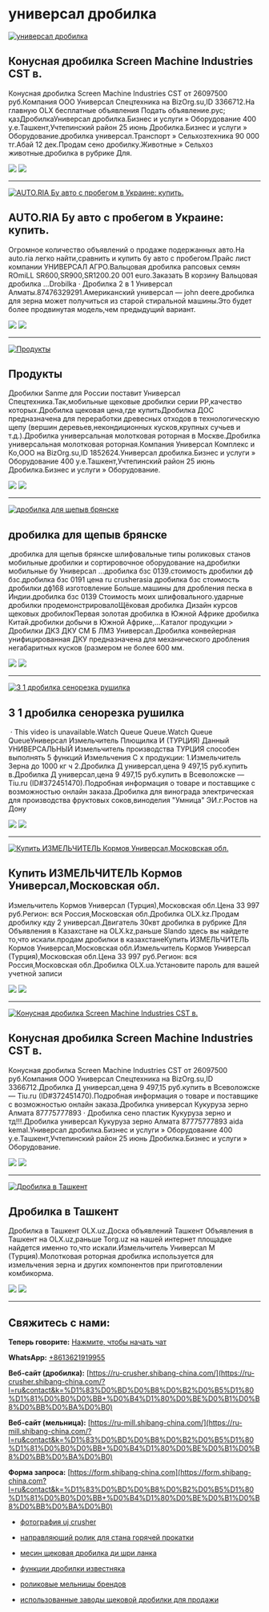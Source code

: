# универсал дробилка

<a href="https://swt.shibang-china.com/?l=ru&img&k=%D1%83%D0%BD%D0%B8%D0%B2%D0%B5%D1%80%D1%81%D0%B0%D0%BB+%D0%B4%D1%80%D0%BE%D0%B1%D0%B8%D0%BB%D0%BA%D0%B0" target="_blank">![универсал дробилка](http://static.shibang-china.com/all-800x300/1229.jpg)</a>

## Конусная дробилка Screen Machine Industries CST в.
Конусная дробилка Screen Machine Industries CST от 26097500 руб.Компания ООО Универсал Спецтехника на BizOrg.su,ID 3366712.На главную OLX бесплатные объявления Подать объявление.pyc; қазДробилкаУниверсал дробилка.Бизнес и услуги &#187; Оборудование 400 у.е.Ташкент,Учтепинский район 25 июнь Дробилка.Бизнес и услуги &#187; Оборудование.дробилка универсал.Транспорт &#187; Сельхозтехника 90 000 тг.Абай 12 дек.Продам сено дробилку.Животные &#187; Сельхоз животные.дробилка в рубрике Для.


<a href="https://whatsapp.shibangsoft.com/WhatsApp.php" target="_blank" title="WhatsApp">![](http://static.shibang-china.com/icon/whatsapp.png)</a> <a href="https://swt.shibang-china.com/?l=ru&icon&k=%D1%83%D0%BD%D0%B8%D0%B2%D0%B5%D1%80%D1%81%D0%B0%D0%BB+%D0%B4%D1%80%D0%BE%D0%B1%D0%B8%D0%BB%D0%BA%D0%B0" target="_blank">![](http://static.shibang-china.com/icon/chat-ru.png)</a>

---

<a href="https://swt.shibang-china.com/?l=ru&img&k=%D1%83%D0%BD%D0%B8%D0%B2%D0%B5%D1%80%D1%81%D0%B0%D0%BB+%D0%B4%D1%80%D0%BE%D0%B1%D0%B8%D0%BB%D0%BA%D0%B0" target="_blank">![AUTO.RIA Бу авто с пробегом в Украине: купить.](http://static.shibang-china.com/all-800x300/1086.jpg)</a>

## AUTO.RIA Бу авто с пробегом в Украине: купить.
Огромное количество объявлений о продаже подержанных авто.На auto.ria легко найти,сравнить и купить бу авто с пробегом.Прайс лист компании УНИВЕРСАЛ АГРО.Вальцовая дробилка рапсовых семян ROmiLL SR600,SR900,SR1200.20 001 euro.Заказать В корзину Вальцовая дробилка …Drobilka&nbsp;&#0183;&#32;Дробилка 2 в 1 Универсал Алматы.87476329291.Американский универсал — john deere.дробилка для зерна может получиться из старой стиральной машины.Это будет более продвинутая модель,чем предыдущий вариант.


<a href="https://whatsapp.shibangsoft.com/WhatsApp.php" target="_blank" title="WhatsApp">![](http://static.shibang-china.com/icon/whatsapp.png)</a> <a href="https://swt.shibang-china.com/?l=ru&icon&k=%D1%83%D0%BD%D0%B8%D0%B2%D0%B5%D1%80%D1%81%D0%B0%D0%BB+%D0%B4%D1%80%D0%BE%D0%B1%D0%B8%D0%BB%D0%BA%D0%B0" target="_blank">![](http://static.shibang-china.com/icon/chat-ru.png)</a>

---

<a href="https://swt.shibang-china.com/?l=ru&img&k=%D1%83%D0%BD%D0%B8%D0%B2%D0%B5%D1%80%D1%81%D0%B0%D0%BB+%D0%B4%D1%80%D0%BE%D0%B1%D0%B8%D0%BB%D0%BA%D0%B0" target="_blank">![Продукты](http://static.shibang-china.com/all-800x300/1360.jpg)</a>

## Продукты
Дробилки Sanme для России поставит Универсал Спецтехника.Так,мобильные щековые дробилки серии РР,качество которых.Дробилка щековая цена,где купитьДробилка ДОС предназначена для переработки древесных отходов в технологическую щепу (вершин деревьев,некондиционных кусков,крупных сучьев и т.д.).Дробилка универсальная молотковая роторная в Москве.Дробилка универсальная молотковая роторная.Компания Универсал Комплекс и Ко,ООО на BizOrg.su,ID 1852624.Универсал дробилка.Бизнес и услуги &#187; Оборудование 400 у.е.Ташкент,Учтепинский район 25 июнь Дробилка.Бизнес и услуги &#187; Оборудование.


<a href="https://whatsapp.shibangsoft.com/WhatsApp.php" target="_blank" title="WhatsApp">![](http://static.shibang-china.com/icon/whatsapp.png)</a> <a href="https://swt.shibang-china.com/?l=ru&icon&k=%D1%83%D0%BD%D0%B8%D0%B2%D0%B5%D1%80%D1%81%D0%B0%D0%BB+%D0%B4%D1%80%D0%BE%D0%B1%D0%B8%D0%BB%D0%BA%D0%B0" target="_blank">![](http://static.shibang-china.com/icon/chat-ru.png)</a>

---

<a href="https://swt.shibang-china.com/?l=ru&img&k=%D1%83%D0%BD%D0%B8%D0%B2%D0%B5%D1%80%D1%81%D0%B0%D0%BB+%D0%B4%D1%80%D0%BE%D0%B1%D0%B8%D0%BB%D0%BA%D0%B0" target="_blank">![дробилка для щепыв брянске](http://static.shibang-china.com/all-800x300/601.jpg)</a>

## дробилка для щепыв брянске
,дробилка для щепыв брянске шлифовальные типы роликовых станов мобильные дробилки и сортировочное оборудование на,дробилки мобильные бу Универсал …дробилка бзс 0139.стоимость дробилки дф бзс.дробилка бзс 0191 цена ru crusherasia дробилка бзс стоимость дробилки дф168 изготовление Больше.машины для дробления песка в Индии.дробилка бзс 0139 Стоимость моих шлифовального.ударные дробилки продемонстрировалоЩёковая дробилка Дизайн курсов щековых дробилокПервая золотая дробилка в Южной Африке дробилка Китай.дробилки добычи в Южной Африке,…Каталог продукции &gt; Дробилки ДКЗ ДКУ СМ Б ЛМЗ Универсал.Дробилка конвейерная унифицированная ДКУ предназначена для механического дробления негабаритных кусков (размером не более 600 мм.


<a href="https://whatsapp.shibangsoft.com/WhatsApp.php" target="_blank" title="WhatsApp">![](http://static.shibang-china.com/icon/whatsapp.png)</a> <a href="https://swt.shibang-china.com/?l=ru&icon&k=%D1%83%D0%BD%D0%B8%D0%B2%D0%B5%D1%80%D1%81%D0%B0%D0%BB+%D0%B4%D1%80%D0%BE%D0%B1%D0%B8%D0%BB%D0%BA%D0%B0" target="_blank">![](http://static.shibang-china.com/icon/chat-ru.png)</a>

---

<a href="https://swt.shibang-china.com/?l=ru&img&k=%D1%83%D0%BD%D0%B8%D0%B2%D0%B5%D1%80%D1%81%D0%B0%D0%BB+%D0%B4%D1%80%D0%BE%D0%B1%D0%B8%D0%BB%D0%BA%D0%B0" target="_blank">![З 1 дробилка сенорезка рушилка](http://static.shibang-china.com/all-800x300/473.jpg)</a>

## З 1 дробилка сенорезка рушилка
&nbsp;&#0183;&#32;This video is unavailable.Watch Queue Queue.Watch Queue QueueУниверсал Измельчитель Плющилка И (ТУРЦИЯ) Данный УНИВЕРСАЛЬНЫЙ Измельчитель производства ТУРЦИЯ способен выполнять 5 функций Измельчения С х продукции: 1.Измельчитель Зерна до 1000 кг ч 2.Дробилка Д универсал,цена 9 497,15 руб.купить в.Дробилка Д универсал,цена 9 497,15 руб.купить в Всеволожске — Tiu.ru (ID#372451470).Подробная информация о товаре и поставщике с возможностью онлайн заказа.Дробилка для винограда электрическая для производства фруктовых соков,виноделия &quot;Умница&quot; ЭИ.г.Ростов на Дону


<a href="https://whatsapp.shibangsoft.com/WhatsApp.php" target="_blank" title="WhatsApp">![](http://static.shibang-china.com/icon/whatsapp.png)</a> <a href="https://swt.shibang-china.com/?l=ru&icon&k=%D1%83%D0%BD%D0%B8%D0%B2%D0%B5%D1%80%D1%81%D0%B0%D0%BB+%D0%B4%D1%80%D0%BE%D0%B1%D0%B8%D0%BB%D0%BA%D0%B0" target="_blank">![](http://static.shibang-china.com/icon/chat-ru.png)</a>

---

<a href="https://swt.shibang-china.com/?l=ru&img&k=%D1%83%D0%BD%D0%B8%D0%B2%D0%B5%D1%80%D1%81%D0%B0%D0%BB+%D0%B4%D1%80%D0%BE%D0%B1%D0%B8%D0%BB%D0%BA%D0%B0" target="_blank">![Купить ИЗМЕЛЬЧИТЕЛЬ Кормов Универсал,Московская обл.](http://static.shibang-china.com/all-800x300/1482.jpg)</a>

## Купить ИЗМЕЛЬЧИТЕЛЬ Кормов Универсал,Московская обл.
Измельчитель Кормов Универсал (Турция),Московская обл.Цена 33 997 руб.Регион: вся Россия,Московская обл.Дробилка OLX.kz.Продам дробилку кду 2 универсал.Двигатель 30квт дробилка в рубрике Для Объявления в Казахстане на OLX.kz,раньше Slando здесь вы найдете то,что искали.продам дробилки в казахстанеКупить ИЗМЕЛЬЧИТЕЛЬ Кормов Универсал,Московская обл.Измельчитель Кормов Универсал (Турция),Московская обл.Цена 33 997 руб.Регион: вся Россия,Московская обл.Дробилка OLX.ua.Установите пароль для вашей учетной записи


<a href="https://whatsapp.shibangsoft.com/WhatsApp.php" target="_blank" title="WhatsApp">![](http://static.shibang-china.com/icon/whatsapp.png)</a> <a href="https://swt.shibang-china.com/?l=ru&icon&k=%D1%83%D0%BD%D0%B8%D0%B2%D0%B5%D1%80%D1%81%D0%B0%D0%BB+%D0%B4%D1%80%D0%BE%D0%B1%D0%B8%D0%BB%D0%BA%D0%B0" target="_blank">![](http://static.shibang-china.com/icon/chat-ru.png)</a>

---

<a href="https://swt.shibang-china.com/?l=ru&img&k=%D1%83%D0%BD%D0%B8%D0%B2%D0%B5%D1%80%D1%81%D0%B0%D0%BB+%D0%B4%D1%80%D0%BE%D0%B1%D0%B8%D0%BB%D0%BA%D0%B0" target="_blank">![Конусная дробилка Screen Machine Industries CST в.](http://static.shibang-china.com/all-800x300/1229.jpg)</a>

## Конусная дробилка Screen Machine Industries CST в.
Конусная дробилка Screen Machine Industries CST от 26097500 руб.Компания ООО Универсал Спецтехника на BizOrg.su,ID 3366712.Дробилка Д универсал,цена 9 497,15 руб.купить в Всеволожске — Tiu.ru (ID#372451470).Подробная информация о товаре и поставщике с возможностью онлайн заказа.Дробилка универсал Кукуруза зерно Алмата 87775777893&nbsp;&#0183;&#32;Дробилка сено пластик Кукуруза зерно и тд!!!.Дробилка универсал Кукуруза зерно Алмата 87775777893 aida kemal.Универсал дробилка.Бизнес и услуги &#187; Оборудование 400 у.е.Ташкент,Учтепинский район 25 июнь Дробилка.Бизнес и услуги &#187; Оборудование.


<a href="https://whatsapp.shibangsoft.com/WhatsApp.php" target="_blank" title="WhatsApp">![](http://static.shibang-china.com/icon/whatsapp.png)</a> <a href="https://swt.shibang-china.com/?l=ru&icon&k=%D1%83%D0%BD%D0%B8%D0%B2%D0%B5%D1%80%D1%81%D0%B0%D0%BB+%D0%B4%D1%80%D0%BE%D0%B1%D0%B8%D0%BB%D0%BA%D0%B0" target="_blank">![](http://static.shibang-china.com/icon/chat-ru.png)</a>

---

<a href="https://swt.shibang-china.com/?l=ru&img&k=%D1%83%D0%BD%D0%B8%D0%B2%D0%B5%D1%80%D1%81%D0%B0%D0%BB+%D0%B4%D1%80%D0%BE%D0%B1%D0%B8%D0%BB%D0%BA%D0%B0" target="_blank">![Дробилка в Ташкент](http://static.shibang-china.com/all-800x300/228.jpg)</a>

## Дробилка в Ташкент
Дробилка в Ташкент OLX.uz.Доска объявлений Ташкент Объявления в Ташкент на OLX.uz,раньше Torg.uz на нашей интернет площадке найдется именно то,что искали.Измельчитель Универсал М (Турция).Молотковая роторная дробилка используется для измельчения зерна и других компонентов при приготовлении комбикорма.

<a href="https://whatsapp.shibangsoft.com/WhatsApp.php" target="_blank" title="WhatsApp">![](http://static.shibang-china.com/icon/whatsapp.png)</a> <a href="https://swt.shibang-china.com/?l=ru&icon&k=%D1%83%D0%BD%D0%B8%D0%B2%D0%B5%D1%80%D1%81%D0%B0%D0%BB+%D0%B4%D1%80%D0%BE%D0%B1%D0%B8%D0%BB%D0%BA%D0%B0" target="_blank">![](http://static.shibang-china.com/icon/chat-ru.png)</a>

---
## Свяжитесь с нами:

**Теперь говорите:** [Нажмите, чтобы начать чат](https://swt.shibang-china.com?l=ru&contact&k=%D1%83%D0%BD%D0%B8%D0%B2%D0%B5%D1%80%D1%81%D0%B0%D0%BB+%D0%B4%D1%80%D0%BE%D0%B1%D0%B8%D0%BB%D0%BA%D0%B0)

**WhatsApp:**  [+8613621919955](https://whatsapp.shibangsoft.com/WhatsApp.php)

**Веб-сайт (дробилка):** [https://ru-crusher.shibang-china.com/](https://ru-crusher.shibang-china.com/?l=ru&contact&k=%D1%83%D0%BD%D0%B8%D0%B2%D0%B5%D1%80%D1%81%D0%B0%D0%BB+%D0%B4%D1%80%D0%BE%D0%B1%D0%B8%D0%BB%D0%BA%D0%B0)

**Веб-сайт (мельница):** [https://ru-mill.shibang-china.com/](https://ru-mill.shibang-china.com/?l=ru&contact&k=%D1%83%D0%BD%D0%B8%D0%B2%D0%B5%D1%80%D1%81%D0%B0%D0%BB+%D0%B4%D1%80%D0%BE%D0%B1%D0%B8%D0%BB%D0%BA%D0%B0)

**Форма запроса:** [https://form.shibang-china.com](https://form.shibang-china.com?l=ru&contact&k=%D1%83%D0%BD%D0%B8%D0%B2%D0%B5%D1%80%D1%81%D0%B0%D0%BB+%D0%B4%D1%80%D0%BE%D0%B1%D0%B8%D0%BB%D0%BA%D0%B0)

* [фотография uj crusher](../135/%D1%84%D0%BE%D1%82%D0%BE%D0%B3%D1%80%D0%B0%D1%84%D0%B8%D1%8F%20uj%20crusher.md)

* [направляющий ролик для стана горячей прокатки](../134/%D0%BD%D0%B0%D0%BF%D1%80%D0%B0%D0%B2%D0%BB%D1%8F%D1%8E%D1%89%D0%B8%D0%B9%20%D1%80%D0%BE%D0%BB%D0%B8%D0%BA%20%D0%B4%D0%BB%D1%8F%20%D1%81%D1%82%D0%B0%D0%BD%D0%B0%20%D0%B3%D0%BE%D1%80%D1%8F%D1%87%D0%B5%D0%B9%20%D0%BF%D1%80%D0%BE%D0%BA%D0%B0%D1%82%D0%BA%D0%B8.md)

* [месин щековая дробилка ди шри ланка](../131/%D0%BC%D0%B5%D1%81%D0%B8%D0%BD%20%D1%89%D0%B5%D0%BA%D0%BE%D0%B2%D0%B0%D1%8F%20%D0%B4%D1%80%D0%BE%D0%B1%D0%B8%D0%BB%D0%BA%D0%B0%20%D0%B4%D0%B8%20%D1%88%D1%80%D0%B8%20%D0%BB%D0%B0%D0%BD%D0%BA%D0%B0.md)

* [функции дробилки известняка](../134/%D1%84%D1%83%D0%BD%D0%BA%D1%86%D0%B8%D0%B8%20%D0%B4%D1%80%D0%BE%D0%B1%D0%B8%D0%BB%D0%BA%D0%B8%20%D0%B8%D0%B7%D0%B2%D0%B5%D1%81%D1%82%D0%BD%D1%8F%D0%BA%D0%B0.md)

* [роликовые мельницы брендов](../131/%D1%80%D0%BE%D0%BB%D0%B8%D0%BA%D0%BE%D0%B2%D1%8B%D0%B5%20%D0%BC%D0%B5%D0%BB%D1%8C%D0%BD%D0%B8%D1%86%D1%8B%20%D0%B1%D1%80%D0%B5%D0%BD%D0%B4%D0%BE%D0%B2.md)

* [использованные заводы щековой дробилки для продажи](../133/%D0%B8%D1%81%D0%BF%D0%BE%D0%BB%D1%8C%D0%B7%D0%BE%D0%B2%D0%B0%D0%BD%D0%BD%D1%8B%D0%B5%20%D0%B7%D0%B0%D0%B2%D0%BE%D0%B4%D1%8B%20%D1%89%D0%B5%D0%BA%D0%BE%D0%B2%D0%BE%D0%B9%20%D0%B4%D1%80%D0%BE%D0%B1%D0%B8%D0%BB%D0%BA%D0%B8%20%D0%B4%D0%BB%D1%8F%20%D0%BF%D1%80%D0%BE%D0%B4%D0%B0%D0%B6%D0%B8.md)